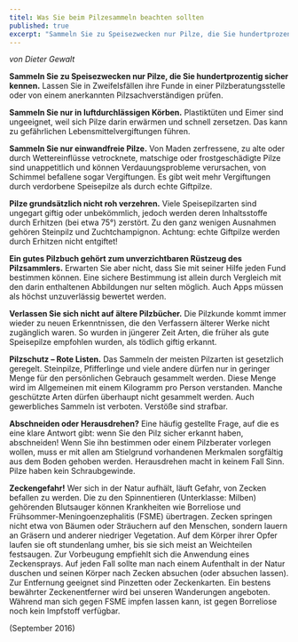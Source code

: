 ```yaml
---
titel: Was Sie beim Pilzesammeln beachten sollten
published: true
excerpt: "Sammeln Sie zu Speisezwecken nur Pilze, die Sie hundertprozentig sicher kennen. Lassen Sie in Zweifelsfällen ihre Funde in einer Pilzberatungsstelle oder von einem anerkannten Pilzsachverständigen prüfen."
---
```


*von Dieter Gewalt*

**Sammeln Sie zu Speisezwecken nur Pilze, die Sie hundertprozentig sicher kennen.** Lassen Sie in Zweifelsfällen ihre Funde in einer Pilzberatungsstelle oder von einem anerkannten Pilzsachverständigen prüfen. 

**Sammeln Sie nur in luftdurchlässigen Körben.** Plastiktüten und Eimer sind ungeeignet, weil sich Pilze darin erwärmen und schnell zersetzen. Das kann zu gefährlichen Lebensmittelvergiftungen führen.

**Sammeln Sie nur einwandfreie Pilze.** Von Maden zerfressene, zu alte oder durch Wettereinflüsse vetrocknete, matschige oder frostgeschädigte Pilze sind unappetitlich und können Verdauungsprobleme verursachen, von Schimmel befallene sogar Vergiftungen. Es gibt weit mehr Vergiftungen durch verdorbene Speisepilze als durch echte Giftpilze.

**Pilze grundsätzlich nicht roh verzehren.** Viele Speisepilzarten sind ungegart giftig oder unbekömmlich, jedoch werden deren Inhaltsstoffe durch Erhitzen (bei etwa 75°) zerstört. Zu den ganz wenigen Ausnahmen gehören Steinpilz und Zuchtchampignon. Achtung: echte Giftpilze werden durch Erhitzen nicht entgiftet! 

**Ein gutes Pilzbuch gehört zum unverzichtbaren Rüstzeug des Pilzsammlers.** Erwarten Sie aber nicht, dass Sie mit seiner Hilfe jeden Fund bestimmen können. Eine sichere Bestimmung ist allein durch Vergleich mit den darin enthaltenen Abbildungen nur selten möglich. Auch Apps müssen als höchst unzuverlässig bewertet werden.

**Verlassen Sie sich nicht auf ältere Pilzbücher.** Die Pilzkunde kommt immer wieder zu neuen Erkenntnissen, die den Verfassern älterer Werke nicht zugänglich waren. So wurden in jüngerer Zeit Arten, die früher als gute Speisepilze empfohlen wurden, als tödlich giftig erkannt.

**Pilzschutz – Rote Listen.** Das Sammeln der meisten Pilzarten ist gesetzlich geregelt. Steinpilze, Pfifferlinge und viele andere dürfen nur in geringer Menge für den persönlichen Gebrauch gesammelt werden. Diese Menge wird im Allgemeinen mit einem Kilogramm pro Person verstanden. Manche geschützte Arten dürfen überhaupt nicht gesammelt werden. Auch gewerbliches Sammeln ist verboten. Verstöße sind strafbar.

**Abschneiden oder Herausdrehen?** Eine häufig gestellte Frage, auf die es eine klare Antwort gibt: wenn Sie den Pilz sicher erkannt haben, abschneiden! Wenn Sie ihn bestimmen oder einem Pilzberater vorlegen wollen, muss er mit allen am Stielgrund vorhandenen Merkmalen sorgfältig aus dem Boden gehoben werden. Herausdrehen macht in keinem Fall Sinn. Pilze haben kein Schraubgewinde.

**Zeckengefahr!** Wer sich in der Natur aufhält, läuft Gefahr, von Zecken befallen zu werden. Die zu den Spinnentieren (Unterklasse: Milben) gehörenden Blutsauger können Krankheiten wie Borreliose und Frühsommer-Meningoenzephalitis (FSME) übertragen. Zecken springen nicht etwa von Bäumen oder Sträuchern auf den Menschen, sondern lauern an Gräsern und anderer niedriger Vegetation. Auf dem Körper ihrer Opfer laufen sie oft stundenlang umher, bis sie sich meist an Weichteilen festsaugen. Zur Vorbeugung empfiehlt sich die Anwendung eines Zeckensprays. Auf jeden Fall sollte man nach einem Aufenthalt in der Natur duschen und seinen Körper nach Zecken absuchen (oder absuchen lassen). Zur Entfernung geeignet sind Pinzetten oder Zeckenkarten. Ein bestens bewährter Zeckenentferner wird bei unseren Wanderungen angeboten. Während man sich gegen FSME impfen lassen kann, ist gegen Borreliose noch kein Impfstoff verfügbar.


(September 2016)

